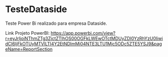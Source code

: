 # TesteDataside
Teste Power Bi realizado para empresa Dataside.

Link Projeto PowerBI: https://app.powerbi.com/view?r=eyJrIjoiNThmZTg3ZjctZTlhOS00OGFkLWEwOTctMDUyZDI0YzRhYzU0IiwidCI6IjFkOTUyMTVlLTI4Y2EtNDlmMi04NTE3LTU1Mjc5ODc5ZTE5YSJ9&pageName=ReportSection